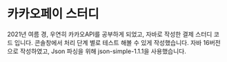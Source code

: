 # 카카오페이 스터디

2021년 여름 경, 우연히 카카오API를 공부하게 되었고, 자바로 작성한 결제 스터디 코드 입니다.
콘솔창에서 처리 단계 별로 테스트 해볼 수 있게 작성했습니다.
자바 16버전으로 작성하였고, Json 파싱을 위해 json-simple-1.1.1을 사용했습니다.
